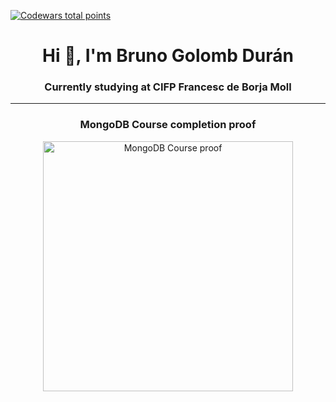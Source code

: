<a href="https://www.codewars.com/users/Bruno-GD/completed_solutions">![Codewars total points](https://www.codewars.com/users/Bruno-GD/badges/small)</a>
<h1 align="center">Hi 👋, I'm Bruno Golomb Durán</h1>
<h3 align="center">Currently studying at CIFP Francesc de Borja Moll</h3>

---

<h3 align="center">MongoDB Course completion proof</h3>
<p align="center">
  <img src="https://user-images.githubusercontent.com/91556467/144656392-36d17ceb-0ac3-45b5-8a4b-cda8de5b632b.jpg" alt="MongoDB Course proof" width="400px">
</p>

